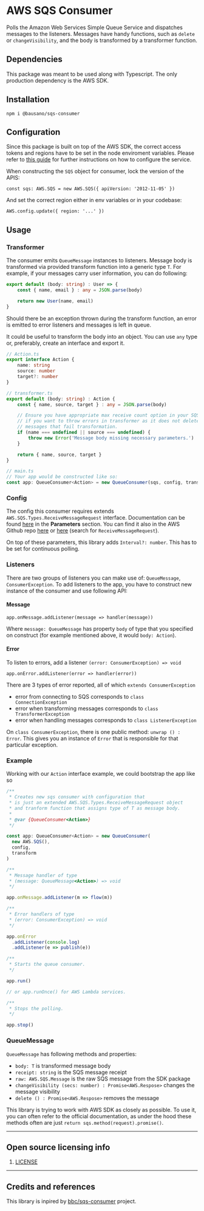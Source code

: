 # AWS SQS Consumer

Polls the Amazon Web Services Simple Queue Service and dispatches messages to the listeners.
Messages have handy functions, such as `delete` or `changeVisibility`, and the body is transformed by a transformer
function.

## Dependencies

This package was meant to be used along with Typescript. The only production dependency is the AWS SDK.

## Installation

`npm i @bausano/sqs-consumer`

## Configuration

Since this package is built on top of the AWS SDK, the correct access tokens and regions have to be
set in the node enviroment variables.
Please refer to [this guide](https://docs.aws.amazon.com/sdk-for-javascript/v2/developer-guide/configuring-the-jssdk.html)
for further instructions on how to configure the service.

When constructing the `SQS` object for consumer, lock the version of the APIS:

`const sqs: AWS.SQS = new AWS.SQS({ apiVersion: '2012-11-05' })`

And set the correct region either in env variables or in your codebase:

`AWS.config.update({ region: '...' })`

## Usage

### Transformer
The consumer emits `QueueMessage` instances to listeners.
Message body is transformed via provided transform function
into a generic type `T`. For example, if your messages carry user information, you
can do following:

```typescript
export default (body: string) : User => {
    const { name, email } : any = JSON.parse(body)

    return new User(name, email)
}
```

Should there be an exception thrown during the transform function,
an error is emitted to error listeners and messages is left
in queue.

It could be useful to transform the body into an object. You can use
`any` type or, preferably, create an interface and export it.

```typescript
// Action.ts
export interface Action {
    name: string
    source: number
    target?: number
}

// transformer.ts
export default (body: string) : Action {
    const { name, source, target } : any = JSON.parse(body)

    // Ensure you have appropriate max receive count option in your SQS
    // if you want to throw errors in transformer as it does not delete
    // messages that fail transformation.
    if (name === undefined || source === undefined) {
        throw new Error('Message body missing necessary parameters.')
    }

    return { name, source, target }
}

// main.ts
// Your app would be constructed like so:
const app: QueueConsumer<Action> = new QueueConsumer(sqs, config, transformer)
```

### Config
The config this consumer requires extends `AWS.SQS.Types.ReceiveMessageRequest`
interface. Documentation can be found [here](https://docs.aws.amazon.com/AWSJavaScriptSDK/latest/AWS/SQS.html#receiveMessage-property) in the
**Parameters** section.
You can find it also in the AWS Github repo [here](https://github.com/aws/aws-sdk-js/blob/master/apis/sqs-2012-11-05.normal.json) or [here](https://github.com/aws/aws-sdk-js/blob/master/clients/sqs.d.ts) (search for `ReceiveMessageRequest`).

On top of these parameters, this library adds `Interval?: number`. This has to be set for continuous polling.

### Listeners
There are two groups of listeners you can make use of: `QueueMessage`, `ConsumerException`. To add listeners to the app,
you have to construct new instance of the consumer and use following API:

#### Message
`app.onMessage.addListener(message => handler(message))`

Where `message: QueueMessage` has property `body` of type that you specified on
construct (for example mentioned above, it would `body: Action`).

#### Error
To listen to errors, add a listener `(error: ConsumerException) => void`

`app.onError.addListener(error => handler(error))`

There are 3 types of error reported, all of which `extends ConsumerException`
- error from connecting to SQS corresponds to `class ConnectionException`
- error when transforming messages corresponds to `class TransformerException`
- error when handling messages corresponds to `class ListenerException`

On `class ConsumerException`, there is one public method: `unwrap () : Error`.
This gives you an instance of `Error` that is responsible for that particular exception.

### Example
Working with our `Action` interface example, we could bootstrap the app like so

```typescript
/**
 * Creates new sqs consumer with configuration that
 * is just an extended AWS.SQS.Types.ReceiveMessageRequest object
 * and tranform function that assigns type of T as message body.
 *
 * @var {QueueConsumer<Action>}
 */

const app: QueueConsumer<Action> = new QueueConsumer(
  new AWS.SQS(),
  config,
  transform
)

/**
 * Message handler of type
 * (message: QueueMessage<Action>) => void
 */

app.onMessage.addListener(m => flow(m))

/**
 * Error handlers of type
 * (error: ConsumerException) => void
 */

app.onError
  .addListener(console.log)
  .addListener(e => publish(e))

/**
 * Starts the queue consumer.
 */

app.run()

// or app.runOnce() for AWS Lambda services.

/**
 * Stops the polling.
 */

app.stop()
```

### QueueMessage
`QueueMessage` has following methods and properties:

- `body: T` is transformed message body
- `receipt: string` is the SQS message receipt
- `raw: AWS.SQS.Message` is the raw SQS message from the SDK package
- `changeVisibility (secs: number) : Promise<AWS.Respose>` changes the message visibility
- `delete () : Promise<AWS.Respose>` removes the message

This library is trying to work with AWS SDK as closely as possible. To use it,
you can often refer to the official documentation, as under the hood these methods often are just
`return sqs.method(request).promise()`.

----

## Open source licensing info

1. [LICENSE](LICENSE)


----

## Credits and references

This library is inpired by [bbc/sqs-consumer](https://github.com/bbc/sqs-consumer) project.
